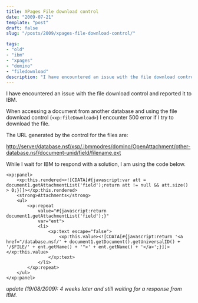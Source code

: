 ```yaml
---
title: XPages File download control
date: "2009-07-21"
template: "post"
draft: false
slug: "/posts/2009/xpages-file-download-control/"

tags:
- "old"
- "ibm"
- "xpages"
- "domino"
- "filedownload"
description: "I have encountered an issue with the file download control and reported it to IBM."
---
```

I have encountered an issue with the file download control and reported it to IBM.

When accessing a document from another database and using the file download control (`<xp:fileDownload>`) I encounter 500 error if I try to download the file.

The URL generated by the control for the files are:

<http://server/database.nsf/xsp/.ibmmodres/domino/OpenAttachment/other-database.nsf/document-unid/field/filename.ext>

While I wait for IBM to respond with a solution, I am using the code below.

    <xp:panel> 
        <xp:this.rendered><![CDATA[#{javascript:var att = document1.getAttachmentList('field');return att != null && att.size() > 0;}]]></xp:this.rendered> 
        <strong>Attachments</strong> 
        <ul> 
            <xp:repeat 
                value="#{javascript:return document1.getAttachmentList('field');}" 
                var="ent"> 
                <li> 
                    <xp:text escape="false"> 
                        <xp:this.value><![CDATA[#{javascript:return '<a href="/database.nsf/' + document1.getDocument().getUniversalID() + '/$FILE/' + ent.getName() + '">' + ent.getName() + '</a>';}]]></xp:this.value> 
                    </xp:text> 
                </li> 
            </xp:repeat> 
        </ul> 
    </xp:panel>

*update (19/08/2009): 4 weeks later and still waiting for a response from IBM.*